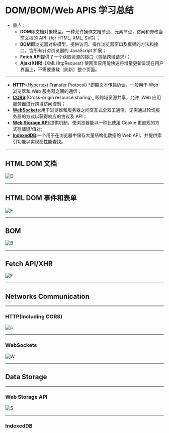 # DOM/BOM/Web APIS 学习总结

- 重点：
  - **DOM**即文档对象模型，一种允许操作文档节点、元素节点，访问和修改当前文档的 API（for HTML, XML, SVG）；
  - **BOM**即浏览器对象模型，提供访问、操作浏览器窗口及框架的方法和接口，含所有针对浏览器的 JavaScript 扩展；
  - **Fetch API**提供了一个获取资源的接口（包括跨域请求）；
  - **Ajax(XHR)**-(XMLHttpRequest) 使网页应用能快速将增量更新呈现在用户界面上，不需要重载（刷新）整个页面。

---

- [**HTTP**](https://developer.mozilla.org/zh-CN/docs/Web/HTTP):(Hypertext Transfer Protocol) *即超文本传输协议，一般用于 Web 浏览器和 Web 服务器之间的通信；
- [**CORS**](https://developer.mozilla.org/zh-CN/docs/Web/HTTP/Access_control_CORS):(Cross-origin resource sharing)_ 即跨域资源共享，允许  Web 应用服务器进行跨域访问控制；
- [**WebSockets**](https://developer.mozilla.org/zh-CN/docs/Glossary/WebSockets):用于浏览器和服务器之间交互式全双工通信，无需通过轮询服务器的方式以获得响应的协议及 API；
- [**Web Storage API**](https://developer.mozilla.org/zh-CN/docs/Web/API/Web_Storage_API):提供机制，使浏览器能以一种比使用 Cookie 更直观的方式存储键/值对;
- [**IndexedDB**](https://developer.mozilla.org/zh-CN/docs/Web/API/IndexedDB_API):一个用于在浏览器中储存大量结构化数据的 Web API，并提供索引功能以实现高性能查找。

---

## HTML DOM 文档

![D](https://cdn.nlark.com/yuque/0/2020/svg/401207/1586462859748-434dab1a-471b-4e4d-8da2-077adb0fa78e.svg)

---

## HTML DOM 事件和表单

![E](https://cdn.nlark.com/yuque/0/2020/svg/401207/1586462360371-0cc727fd-8b74-4896-91f9-74a916a4d842.svg)

---

## BOM

![B](https://cdn.nlark.com/yuque/0/2020/svg/401207/1586462360421-35c0a0a4-d14e-4735-9cf1-3d6c780a852e.svg)

---

## Fetch API/XHR

![F](https://cdn.nlark.com/yuque/0/2020/svg/401207/1586462360578-52c76546-b827-4ec7-a23a-c20db511ba5f.svg)

---

## Networks Communication

---

### HTTP(Including CORS)

![c](https://cdn.nlark.com/yuque/0/2020/svg/401207/1586462360646-ebc5ed1c-cc1f-44a8-9952-999aa65582ba.svg)

---

### WebSockets

![W](https://cdn.nlark.com/yuque/0/2020/svg/401207/1586462360746-6f661a77-3f74-4bd4-9ab5-926df2012171.svg)

---

## Data Storage

---

### Web Storage API

![S](https://cdn.nlark.com/yuque/0/2020/svg/401207/1586462360823-dc21b881-04fd-4d88-b1fe-0a34ca587598.svg)

---

### IndexedDB
